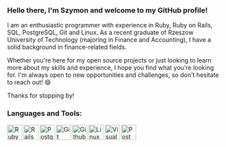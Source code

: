 ### Hello there, I'm Szymon and welcome to my GitHub profile!

I am an enthusiastic programmer with experience in Ruby, Ruby on Rails, SQL, PostgreSQL, Git and Linux. As a recent graduate of Rzeszow University of Technology (majoring in Finance and Accounting), I have a solid background in finance-related fields.

Whether you're here for my open source projects or just looking to learn more about my skills and experience, I hope you find what you're looking for. I'm always open to new opportunities and challenges, so don't hesitate to reach out! 😄

Thanks for stopping by!
### Languages and Tools:
<img align="left" alt="Ruby" width="35px" src="https://cdn.jsdelivr.net/gh/devicons/devicon/icons/ruby/ruby-plain.svg" />
<img align="left" alt="Rails" width="35px" src="https://cdn.jsdelivr.net/gh/devicons/devicon/icons/rails/rails-plain.svg" />
<img align="left" alt="PostgreSQL" width="35px" src="https://cdn.jsdelivr.net/gh/devicons/devicon/icons/postgresql/postgresql-plain.svg" />
<img align="left" alt="Git" width="35px" src="https://cdn.jsdelivr.net/gh/devicons/devicon/icons/git/git-plain.svg" />
<img align="left" alt="Github" width="35px" src="https://cdn.jsdelivr.net/gh/devicons/devicon/icons/github/github-original.svg" />
<img align="left" alt="Linux" width="35px" src="https://cdn.jsdelivr.net/gh/devicons/devicon/icons/ubuntu/ubuntu-plain.svg" />
<img align="left" alt="Visual Studio Code" width="35px" src="https://cdn.jsdelivr.net/gh/devicons/devicon/icons/vscode/vscode-original.svg" />
<img align="left" alt="Postman" width="35px" src="https://www.vectorlogo.zone/util/preview.html?image=/logos/getpostman/getpostman-icon.svg" />
